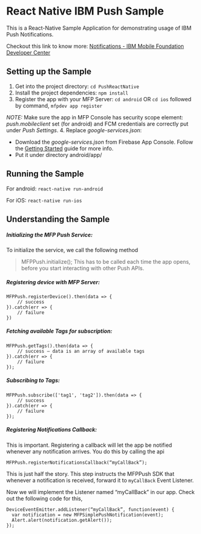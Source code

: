# React Native IBM Push Sample
This is a React-Native Sample Application for demonstrating usage of IBM Push Notifications.

Checkout this link to know more:
[Notifications - IBM Mobile Foundation Developer Center](http://mobilefirstplatform.ibmcloud.com/tutorials/en/foundation/8.0/notifications/)

## Setting up the Sample
1. Get into the project directory:
 `cd PushReactNative`
2. Install the project dependencies:
 `npm install`
3. Register the app with your MFP Server:
 `cd android` OR `cd ios`
followed by command,
`mfpdev app register`

*NOTE:* Make sure the app in MFP Console has security scope element: *push.mobileclient* set (for android) and FCM credentials are correctly put under *Push Settings*.
4. Replace *google-services.json*:
- Download the *google-services.json* from Firebase App Console. Follow the [Getting Started](http://mobilefirstplatform.ibmcloud.com/tutorials/en/foundation/8.0/notifications/) guide for more info.
- Put it under directory android/app/

## Running the Sample

For android: 
`react-native run-android` 

For iOS:
`react-native run-ios`

## Understanding the Sample
##### Initializing the MFP Push Service:
To initialize the service, we call the following method
> MFPPush.initialize();
This has to be called each time the app opens, before you start interacting with other Push APIs.

##### Registering device with MFP Server:
```
MFPPush.registerDevice().then(data => {
	// success 
}).catch(err => {
	// failure
})
```

##### Fetching available Tags for subscription:
```
MFPPush.getTags().then(data => {
	// success — data is an array of available tags
}).catch(err => {
	// failure
});
```


##### Subscribing to Tags:
```
MFPPush.subscribe(['tag1', 'tag2']).then(data => {
 	// success
}).catch(err => {
 	// failure
});
```

##### Registering Notifications Callback:
This is important. Registering a callback will let the app be notified whenever any notification arrives. You do this by calling the api

`MFPPush.registerNotificationsCallback(“myCallBack”);`

This is just half the story. This step instructs the MFPPush SDK that whenever a notification is received, forward it to `myCallBack` Event Listener. 

Now we will implement the Listener named “myCallBack” in our app. Check out the following code for this,
```
DeviceEventEmitter.addListener(“myCallBack”, function(event) {
  var notification = new MFPSimplePushNotification(event);
  Alert.alert(notification.getAlert());
});
```
